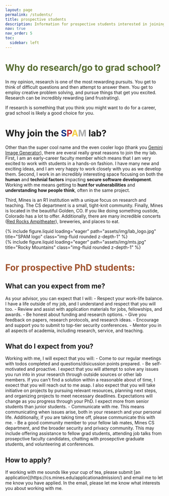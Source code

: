 ```yaml
---
layout: page
permalink: /students/
title: prospective students
description: Information for prospective students interested in joining the SPAM lab
nav: true
nav_order: 5
toc:
  sidebar: left
---
```

<h1><span style="color:DarkOliveGreen;">Why do research/go to grad school?</span></h1>
In my opinion, research is one of the most rewarding pursuits. You get to think of difficult questions and then attempt to answer them. You get to employ creative problem solving, and pursue things that get you excited. Research can be incredibly rewarding (and frustrating). 

If research is something that you think you might want to do for a career, grad school is likely a good choice for you.

<h1>Why join the <span style="color:#102e82;">S</span><span style="color:#bf2c34;">P</span><span style="color:#f6d047;">A</span><span style="color:#aaaaaa;">M</span> lab?</h1> 

Other than the super cool name and the even cooler logo (thank you [Gemini Image Generator](https://gemini.google.com/?utm_source=google&utm_medium=cpc&utm_campaign=2024enUS_gemfeb&gad_source=1&gclid=CjwKCAjwzN-vBhAkEiwAYiO7oKUwRF2qfCUd-Lu0yKq0XbAn5v7zx-oevy4lz3BA-LBeP7JKyNclHRoCfb0QAvD_BwE)), there are everal really great reasons to join the my lab. First, I am an early-career faculty member which means that I am very excited to work with students in a hands-on fashion. I have many new and exciting ideas, and I am very happy to work closely with you as we develop them. Second, I work in an incredibly interesting space focusing on both the **human** and **technial factors** impacting **secure software development**. Working with me means getting to **hunt for vulnerabilities** and **understanding how people think**, often in the same project.

Third, Mines is an R1 institution with a unique focus on research and teaching. The CS department is a small, tight-knit community. Finally, Mines is located in the beautiful Golden, CO. If you like doing something oustide, Colorado has a lot to offer. Additionally, there are many incredible concerts ([Red Rocks Ampitheater](https://www.redrocksonline.com/)), breweries, and places to eat. 

<div class="row justify-content-sm-center">
  <div class="col-sm-4 mt-3 mt-md-0">
    {% include figure.liquid loading="eager" path="assets/img/lab_logo.jpg" title="SPAM logo" class="img-fluid rounded z-depth-1" %}
  </div>
  <div class="col-sm-4 mt-3 mt-md-0">
    {% include figure.liquid loading="eager" path="assets/img/mts.jpg" title="Rocky Mountains" class="img-fluid rounded z-depth-1" %}
  </div>
</div>

<h1><span style="color:#A0522D;">For prospective PhD students:</span></h1>
<h2>What can you expect from me?</h2>
As your advisor, you can expect that I will:
- Respect your work-life balance. I have a life outside of my job, and I understand and respect that you will too.
- Review and assist with application materials for jobs, fellowships, and awards.
- Be honest about funding and research options.
- Give you feedback on papers, research protocols, and research ideas.
- Encourage and support you to submit to top-tier security conferences.
- Mentor you in all aspects of academia, including research, service, and teaching.

<h2>What do I expect from you?</h2>
Working with me, I will expect that you will:
- Come to our regular meetings with todos completed and questions/disicussion points prepared.
- Be self-motivated and proactive. I expect that you will attempt to solve any issues you run into in your research through outside sources or other lab members. If you can't find a solution within a reasonable about of time, I exoect that you will reach out to me asap. I also expect that you will take initiative on projects by pursuing relevant resources, planning next steps, and organizing projects to meet necessary deadlines. Expectations will change as you progress through your PhD. I expect more from senior students than junior students.
- Communicate with me. This means communicating when issues arise, both in your research and your personal life. Additionally, if you are taking time off, please communicate this with me. 
- Be a good community member to your fellow lab mates, Mines CS department, and the broader security and privacy community. This may include offering assistance to fellow grad students, attending job talks from prosepctive faculty candidates, chatting with prosepctive graduate students, and volunteering at conferences.

<h2>How to apply?</h2>
If working with me sounds like your cup of tea, please submit [an application](https://cs.mines.edu/applicationadmission/) and email me to let me know you have applied. In the email, please let me know what interests you about working with me. 
